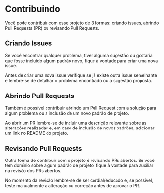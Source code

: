# Contribuindo

Você pode contribuir com esse projeto de 3 formas: criando issues, abrindo Pull Requests (PR) ou revisando Pull Requests.

## Criando Issues

Se você encontrar qualquer problema, tiver alguma sugestão ou gostaria que fosse incluído algum padrão novo, fique à vontade para criar uma nova issue.

Antes de criar uma nova issue verifique se já existe outra issue semelhante e lembre-se de detalhar o problema encontrado ou a sugestão proposta.

## Abrindo Pull Requests

Também é possível contribuir abrindo um Pull Request com a solução para algum problema ou a inclusão de um novo padrão de projeto.

Ao abrir um PR lembre-se de incluir uma descrição relevante sobre as alterações realizadas e, em caso de inclusão de novos padrões, adicionar um link no README do projeto.

## Revisando Pull Requests

Outra forma de contribuir com o projeto é revisando PRs abertos. Se você tem domínio sobre algum padrão de projeto, fique à vontade para auxiliar na revisão dos PRs abertos.

No momento da revisão lembre-se de ser cordial/educado e, se possível, teste manualmente a alteração ou correção antes de aprovar o PR.


